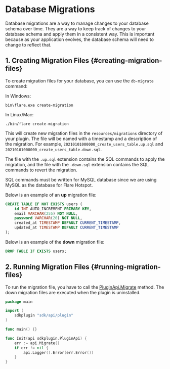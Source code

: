 # Database Migrations

Database migrations are a way to manage changes to your database schema over time. They are a way to keep track of changes to your database schema and apply them in a consistent way. This is important because as your application evolves, the database schema will need to change to reflect that.

## 1. Creating Migration Files {#creating-migration-files}

To create migration files for your database, you can use the `db-migrate` command:

In Windows:

```title="PowerShell"
bin\flare.exe create-migration
```

In Linux/Mac:

```title="Terminal"
./bin/flare create-migration
```

This will create new migration files in the `resources/migrations` directory of your plugin. The file will be named with a timestamp and a description of the migration. For example, `20210101000000_create_users_table.up.sql` and `20210101000000_create_users_table.down.sql`.

The file with the `.up.sql` extension contains the SQL commands to apply the migration, and the file with the `.down.sql` extension contains the SQL commands to revert the migration.

SQL commands must be written for MySQL database since we are using MySQL as the database for Flare Hotspot.

Below is an example of an **up** migration file:

```sql title="resources/migrations/20210101000000_create_users_table.up.sql"
CREATE TABLE IF NOT EXISTS users (
    id INT AUTO_INCREMENT PRIMARY KEY,
    email VARCHAR(255) NOT NULL,
    password VARCHAR(20) NOT NULL,
    created_at TIMESTAMP DEFAULT CURRENT_TIMESTAMP,
    updated_at TIMESTAMP DEFAULT CURRENT_TIMESTAMP
);
```

Below is an example of the **down** migration file:

```sql title="resources/migrations/20210101000000_create_users_table.down.sql"
DROP TABLE IF EXISTS users;
```

## 2. Running Migration Files {#running-migration-files}

To run the migration file, you have to call the [PluginApi.Migrate](../api/plugin-api.md#migrate) method. The down migration files are executed when the plugin is uninstalled.

```go
package main

import (
	sdkplugin "sdk/api/plugin"
)

func main() {}

func Init(api sdkplugin.PluginApi) {
    err := api.Migrate()
    if err != nil {
        api.Logger().Error(err.Error())
    }
}
```

